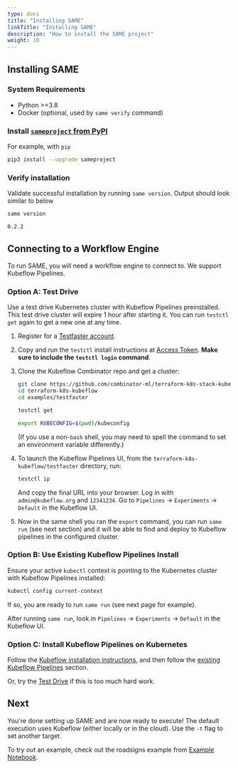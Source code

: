 ```yaml
---
type: docs
title: "Installing SAME"
linkTitle: "Installing SAME"
description: "How to install the SAME project"
weight: 10
---
```


## Installing SAME

### System Requirements

- Python >=3.8
- Docker (optional, used by `same verify` command)

### Install [`sameproject` from PyPI](https://pypi.org/project/sameproject/)

For example, with `pip`

```bash
pip3 install --upgrade sameproject
```

### Verify installation

Validate successful installation by running `same version`. Output should look similar to below

```bash
same version
```

```
0.2.2
```

## Connecting to a Workflow Engine

To run SAME, you will need a workflow engine to connect to.
We support Kubeflow Pipelines.

### Option A: Test Drive

Use a test drive Kubernetes cluster with Kubeflow Pipelines preinstalled.
This test drive cluster will expire 1 hour after starting it.
You can run `testctl get` again to get a new one at any time.

1. Register for a [Testfaster account](https://testfaster.ci/access_token).

2. Copy and run the `testctl` install instructions at [Access Token](https://testfaster.ci/access_token).
   **Make sure to include the `testctl login` command**.

3. Clone the Kubeflow Combinator repo and get a cluster:
   ```bash
   git clone https://github.com/combinator-ml/terraform-k8s-stack-kubeflow-mlflow
   cd terraform-k8s-kubeflow
   cd examples/testfaster
   ```
   ```bash
   testctl get
   ```
   ```bash
   export KUBECONFIG=$(pwd)/kubeconfig
   ```
   (If you use a non-`bash` shell, you may need to spell the command to set an environment variable differently.)
4. To launch the Kubeflow Pipelines UI, from the `terraform-k8s-kubeflow/testfaster` directory, run:
   ```bash
   testctl ip
   ```
   And copy the final URL into your browser. Log in with `admin@kubeflow.org` and `12341234`. Go to `Pipelines` -> `Experiments` -> `Default` in the Kubeflow UI.
5. Now in the same shell you ran the `export` command, you can run `same run` (see next section) and it will be able to find and deploy to Kubeflow pipelines in the configured cluster.

### Option B: Use Existing Kubeflow Pipelines Install

Ensure your active `kubectl` context is pointing to the Kubernetes cluster with Kubeflow Pipelines installed:

```bash
kubectl config current-context
```

If so, you are ready to run `same run` (see next page for example).

After running `same run`, look in `Pipelines` -> `Experiments` -> `Default` in the Kubeflow UI.

### Option C: Install Kubeflow Pipelines on Kubernetes

Follow the [Kubeflow installation instructions](https://www.kubeflow.org/docs/started/installing-kubeflow/), and then follow the [existing Kubeflow Pipelines](#option-b-use-existing-kubeflow-pipelines) section.

Or, try the [Test Drive](#option-a-test-drive) if this is too much hard work.


## Next

You're done setting up SAME and are now ready to execute!
The default execution uses Kubeflow (either locally or in the cloud). Use the `-t` flag to set another target.

To try out an example, check out the roadsigns example from [Example Notebook](./example-notebook.md).